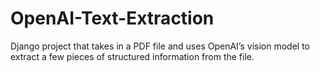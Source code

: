 # OpenAI-Text-Extraction
Django project that takes in a PDF file and uses OpenAI’s vision model to extract a few pieces of structured information from the file.
